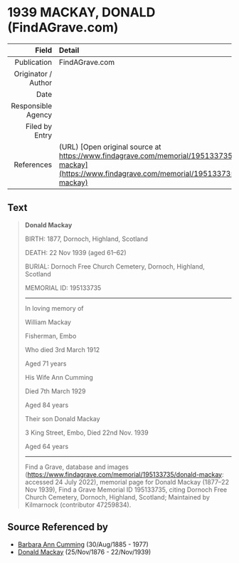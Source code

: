 ﻿---
layout: page
permalink: /sources/s64831184
---

# 1939 MACKAY, DONALD (FindAGrave.com)

Field | Detail
---:|:---
Publication | FindAGrave.com
Originator / Author | 
Date | 
Responsible Agency | 
Filed by Entry | 
References | (URL) [Open original source at https://www.findagrave.com/memorial/195133735/donald-mackay](https://www.findagrave.com/memorial/195133735/donald-mackay)

## Text

> **Donald Mackay**
>
> BIRTH: 1877, Dornoch, Highland, Scotland
>
> DEATH: 22 Nov 1939 (aged 61–62)
>
> BURIAL: Dornoch Free Church Cemetery, Dornoch, Highland, Scotland
>
> MEMORIAL ID: 195133735
>
> ---
>
> In loving memory of
>
> William Mackay
>
> Fisherman, Embo
>
> Who died 3rd March 1912
>
> Aged 71 years
>
> His Wife Ann Cumming
>
> Died 7th March 1929
>
> Aged 84 years
>
> Their son Donald Mackay
>
> 3 King Street, Embo, Died 22nd Nov. 1939
>
> Aged 64 years
>
> ---
>
> Find a Grave, database and images (https://www.findagrave.com/memorial/195133735/donald-mackay: accessed 24 July 2022), memorial page for Donald Mackay (1877–22 Nov 1939), Find a Grave Memorial ID 195133735, citing Dornoch Free Church Cemetery, Dornoch, Highland, Scotland; Maintained by Kilmarnock (contributor 47259834).
>

## Source Referenced by

* [Barbara Ann Cumming](../people/@57039529@-barbara-ann-cumming-b1885-8-30-d1977.md) (30/Aug/1885 - 1977)
* [Donald Mackay](../people/@58341424@-donald-mackay-b1876-11-25-d1939-11-22.md) (25/Nov/1876 - 22/Nov/1939)
